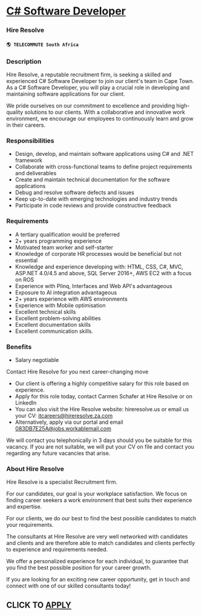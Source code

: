 # [C# Software Developer](https://www.remotewlb.com/apply/c-software-developer-55465)  
### Hire Resolve  
#### `🌎 TELECOMMUTE South Africa`  

### **Description**

Hire Resolve, a reputable recruitment firm, is seeking a skilled and experienced C# Software Developer to join our client's team in Cape Town. As a C# Software Developer, you will play a crucial role in developing and maintaining software applications for our client.

We pride ourselves on our commitment to excellence and providing high-quality solutions to our clients. With a collaborative and innovative work environment, we encourage our employees to continuously learn and grow in their careers.

### Responsibilities

  * Design, develop, and maintain software applications using C# and .NET framework
  * Collaborate with cross-functional teams to define project requirements and deliverables
  * Create and maintain technical documentation for the software applications
  * Debug and resolve software defects and issues
  * Keep up-to-date with emerging technologies and industry trends
  * Participate in code reviews and provide constructive feedback

### **Requirements**

  * A tertiary qualification would be preferred
  * 2+ years programming experience
  * Motivated team worker and self-starter
  * Knowledge of corporate HR processes would be beneficial but not essential
  * Knowledge and experience developing with: HTML, CSS, C#, MVC, ASP.NET 4.0/4.5 and above, SQL Server 2016+, AWS EC2 with a focus on ROS
  * Experience with Plinq, Interfaces and Web API's advantageous
  * Exposure to AI integration advantageous
  * 2+ years experience with AWS environments
  * Experience with Mobile optimisation
  * Excellent technical skills
  * Excellent problem-solving abilities
  * Excellent documentation skills
  * Excellent communication skills.

### **Benefits**

  * Salary negotiable

Contact Hire Resolve for you next career-changing move

  * Our client is offering a highly competitive salary for this role based on experience.
  * Apply for this role today, contact Carmen Schafer at Hire Resolve or on LinkedIn 
  * You can also visit the Hire Resolve website: hireresolve.us or email us your CV: itcareers@hireresolve.za.com 
  * Alternatively, apply via our portal and email 083DB7E25A@jobs.workablemail.com

We will contact you telephonically in 3 days should you be suitable for this vacancy. If you are not suitable, we will put your CV on file and contact you regarding any future vacancies that arise.

###  **About Hire Resolve**

Hire Resolve is a specialist Recruitment firm.

For our candidates, our goal is your workplace satisfaction. We focus on finding career seekers a work environment that best suits their experience and expertise.

For our clients, we do our best to find the best possible candidates to match your requirements.

The consultants at Hire Resolve are very well networked with candidates and clients and are therefore able to match candidates and clients perfectly to experience and requirements needed.

We offer a personalized experience for each individual, to guarantee that you find the best possible position for your career growth.

If you are looking for an exciting new career opportunity, get in touch and connect with one of our skilled consultants today!

  
## CLICK TO [APPLY](https://www.remotewlb.com/apply/c-software-developer-55465)


